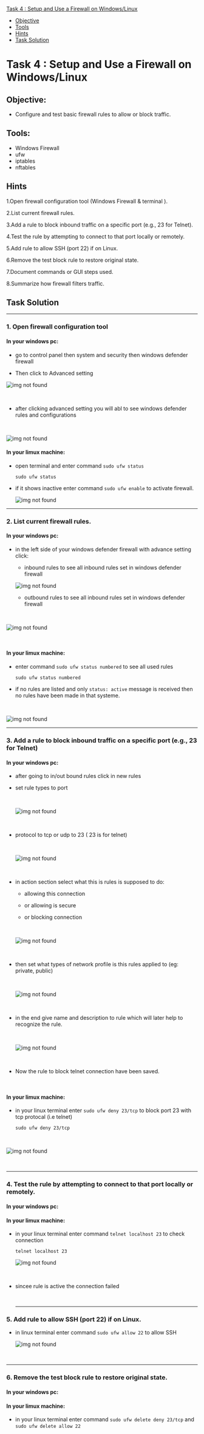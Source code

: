 [ Task 4 : Setup and Use a Firewall on Windows/Linux](#task-4--setup-and-use-a-firewall-on-windowslinux)
- [Objective](#objective)
- [Tools](#tools)
- [Hints](#hints)
- [Task Solution](#task-solution)

#  Task 4 : Setup and Use a Firewall on Windows/Linux

## Objective: 
-  Configure and test basic firewall rules to allow or block traffic.

  ## Tools:
- Windows Firewall
- ufw
- iptables 
- nftables

## Hints

1.Open firewall configuration tool (Windows Firewall & terminal ).

2.List current firewall rules.

3.Add a rule to block inbound traffic on a specific port (e.g., 23 for Telnet).

4.Test the rule by attempting to connect to that port locally or remotely.

5.Add rule to allow SSH (port 22) if on Linux.

6.Remove the test block rule to restore original state.

7.Document commands or GUI steps used.

8.Summarize how firewall filters traffic.

## Task Solution

---

### 1. Open firewall configuration tool

#### In your windows pc:

- go to control panel then system and security then windows defender firewall

- Then click to Advanced setting

 ![img not found](assets/control-p.png)

 <br>

- after clicking advanced setting you will abl to see windows defender rules and configurations

<br>

   ![img not found](assets/advances-s.png)

#### In your limux machine: 

- open terminal and enter command `sudo ufw status`


      sudo ufw status

- if it shows inactive enter command `sudo ufw enable` to activate firewall.

   ![img not found](assets/ufw.png)

---

### 2. List current firewall rules.

#### In your windows pc:

- in the left side of your windows defender firewall with advance setting click:
  

  - inbound rules to see all inbound rules set in windows defender firewall <br>


   ![img not found](assets/in-rules.png) <br>
   

  - outbound rules to see all inbound rules set in windows defender firewall

<br>


![img not found](assets/out-rules.png)
  
<br>

#### In your limux machine:

- enter command `sudo ufw status numbered` to see all used rules

      sudo ufw status numbered

- if no rules are listed and only `status: active` message is received then no rules have been made in that systeme.

<br>

 ![img not found](assets/linux-rules.png) <br>

 
---

 ### 3. Add a rule to block inbound traffic on a specific port (e.g., 23 for Telnet)

 #### In your windows pc:


- after going to in/out bound rules click in new rules

- set rule types to port

   <br>
  
  ![img not found](assets/rule-prt.png)
  
  <br>

- protocol to tcp or udp to 23 ( 23 is for telnet)

   <br>
  
  ![img not found](assets/prt.png)
  
  <br>

- in action section select what this is rules is supposed to do:
  - allowing this connection
  - or allowing is secure
  - or blocking connection

     <br>
  
  ![img not found](assets/act.png)
  
  <br>

- then set what types of network profile is this rules applied to (eg: private, public)

   <br>
  
  ![img not found](assets/profile.png)
  
  <br>

- in the end give name and description to rule which will later help to recognize the rule.

   <br>
  
  ![img not found](assets/rule-name.png)
  
  <br>

- Now the rule to block telnet connection have been saved.

  <br>

#### In your limux machine:
  
- in your linux terminal enter `sudo ufw deny 23/tcp` to block port 23 with tcp protocal (i.e telnet)

      sudo ufw deny 23/tcp

<br>

   ![img not found](assets/rules-set.png)
  
<br>

--- 

### 4. Test the rule by attempting to connect to that port locally or remotely.

#### In your windows pc:


#### In your limux machine:

- in your linux terminal enter command `telnet localhost 23` to check connection

      telnet localhost 23

   ![img not found](assets/con-test.png)

<br>

- sincee rule is active the connection failed

  <br>

  ---

### 5. Add rule to allow SSH (port 22) if on Linux.

- in linux terminal enter command `sudo ufw allow 22` to allow SSH

   ![img not found](assets/ssh-allow.png)

  <br>
  
---

### 6. Remove the test block rule to restore original state.

#### In your windows pc:

#### In your limux machine:

- in your linux terminal enter command `sudo ufw delete deny 23/tcp` and `sudo ufw delete allow 22`



  
